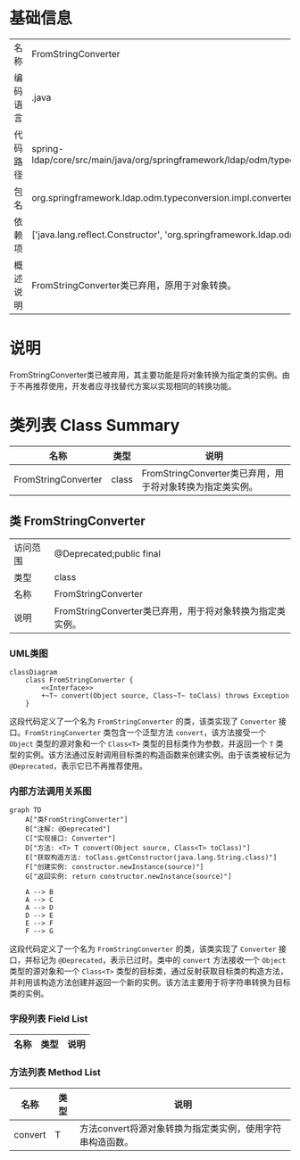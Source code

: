 # 基础信息

|      |      |
|------|------|
| 名称 | FromStringConverter |
| 编码语言 | .java |
| 代码路径 | spring-ldap/core/src/main/java/org/springframework/ldap/odm/typeconversion/impl/converters/FromStringConverter.java |
| 包名 | org.springframework.ldap.odm.typeconversion.impl.converters |
| 依赖项 | ['java.lang.reflect.Constructor', 'org.springframework.ldap.odm.typeconversion.impl.Converter'] |
| 概述说明 | FromStringConverter类已弃用，原用于对象转换。 |

# 说明

FromStringConverter类已被弃用，其主要功能是将对象转换为指定类的实例。由于不再推荐使用，开发者应寻找替代方案以实现相同的转换功能。

# 类列表 Class Summary

| 名称   | 类型  | 说明 |
|-------|------|-------------|
| FromStringConverter | class | FromStringConverter类已弃用，用于将对象转换为指定类实例。 |



## 类 FromStringConverter

|      |      |
|------|------|
| 访问范围 | @Deprecated;public final |
| 类型 | class |
| 名称 | FromStringConverter |
| 说明 | FromStringConverter类已弃用，用于将对象转换为指定类实例。 |


### UML类图

```mermaid
classDiagram
    class FromStringConverter {
        <<Interface>>
        +~T~ convert(Object source, Class~T~ toClass) throws Exception
    }
```

这段代码定义了一个名为 `FromStringConverter` 的类，该类实现了 `Converter` 接口。`FromStringConverter` 类包含一个泛型方法 `convert`，该方法接受一个 `Object` 类型的源对象和一个 `Class<T>` 类型的目标类作为参数，并返回一个 `T` 类型的实例。该方法通过反射调用目标类的构造函数来创建实例。由于该类被标记为 `@Deprecated`，表示它已不再推荐使用。


### 内部方法调用关系图

```mermaid
graph TD
    A["类FromStringConverter"]
    B["注解: @Deprecated"]
    C["实现接口: Converter"]
    D["方法: <T> T convert(Object source, Class<T> toClass)"]
    E["获取构造方法: toClass.getConstructor(java.lang.String.class)"]
    F["创建实例: constructor.newInstance(source)"]
    G["返回实例: return constructor.newInstance(source)"]

    A --> B
    A --> C
    A --> D
    D --> E
    E --> F
    F --> G
```

这段代码定义了一个名为 `FromStringConverter` 的类，该类实现了 `Converter` 接口，并标记为 `@Deprecated`，表示已过时。类中的 `convert` 方法接收一个 `Object` 类型的源对象和一个 `Class<T>` 类型的目标类，通过反射获取目标类的构造方法，并利用该构造方法创建并返回一个新的实例。该方法主要用于将字符串转换为目标类的实例。

### 字段列表 Field List

| 名称  | 类型  | 说明 |
|-------|-------|------|

### 方法列表 Method List

| 名称  | 类型  | 说明 |
|-------|-------|------|
| convert | T | 方法convert将源对象转换为指定类实例，使用字符串构造函数。 |





